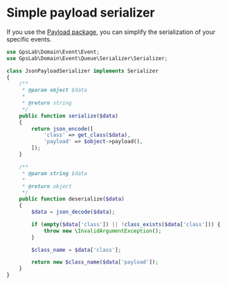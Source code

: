 Simple payload serializer
=========================

If you use the [Payload package](https://github.com/gpslab/payload), you can simplify the serialization of your
specific events.

```php
use GpsLab\Domain\Event\Event;
use GpsLab\Domain\Event\Queue\Serializer\Serializer;

class JsonPayloadSerializer implements Serializer
{
    /**
     * @param object $data
     *
     * @return string
     */
    public function serialize($data)
    {
        return json_encode([
            'class' => get_class($data),
            'payload' => $object->payload(),
        ]);
    }

    /**
     * @param string $data
     *
     * @return object
     */
    public function deserialize($data)
    {
        $data = json_decode($data);

        if (empty($data['class']) || !class_exists($data['class'])) {
            throw new \InvalidArgumentException();
        }

        $class_name = $data['class'];

        return new $class_name($data['payload']);
    }
}
```
